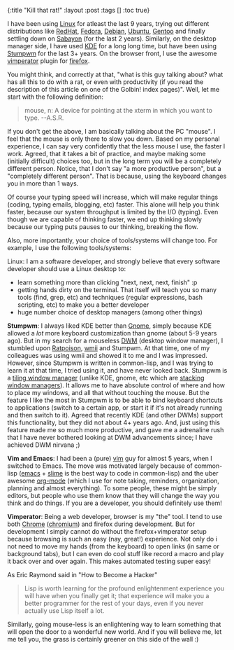 {:title "Kill that rat!"
 :layout :post
 :tags  []
 :toc true}

I have been using [Linux](http://www.linux.org/) for atleast the last 9 years, trying out different distributions like [RedHat](http://www.redhat.com/), [Fedora](http://fedoraproject.org/), [Debian](http://www.debian.org/), [Ubuntu](http://www.ubuntu.com/), [Gentoo](http://www.gentoo.org/) and finally settling down on [Sabayon](http://www.sabayon.org/) (for the last 2 years). Similarly, on the desktop manager side, I have used [KDE](http://kde.org/) for a long long time, but have been using [Stumpwm](http://www.nongnu.org/stumpwm/) for the last 3+ years. On the browser front, I use the awesome [vimperator](http://www.vimperator.org/) plugin for [firefox](http://www.mozilla.org/en-US/).

You might think, and correctly at that, "what is this guy talking about? what has all this to do with a rat, or even with productivity (if you read the description of this article on one of the Golbin! index pages)". Well, let me start with the following definition:

> mouse, n: A device for pointing at the xterm in which you want to type. --A.S.R.

If you don't get the above, I am basically talking about the PC "mouse". I feel that the mouse is only there to slow you down. Based on my personal experience, I can say very confidently that the less mouse I use, the faster I work. Agreed, that it takes a bit of practice, and maybe making some (initially difficult) choices too, but in the long term you will be a completely different person. Notice, that I don't say "a more productive person", but a "completely different person". That is because, using the keyboard changes you in more than 1 ways.

Of course your typing speed will increase, which will make regular things (coding, typing emails, blogging, etc) faster. This alone will help you think faster, because our system throughput is limited by the I/O (typing). Even though we are capable of thinking faster, we end up thinking slowly because our typing puts pauses to our thinking, breaking the flow.

Also, more importantly, your choice of tools/systems will change too. For example, I use the following tools/systems:

Linux: I am a software developer, and strongly believe that every software developer should use a Linux desktop to:

* learn something more than clicking "next, next, next, finish" :p
* getting hands dirty on the terminal. That itself will teach you so many tools (find, grep, etc) and techniques (regular expressions, bash scripting, etc) to make you a better developer
* huge number choice of desktop managers (among other things)

**Stumpwm**: I always liked KDE better than [Gnome](http://www.gnome.org/), simply because KDE allowed a _lot_ more keyboard customization than gnome (about 5-9 years ago). But in my search for a mouseless [DWM](http://en.wikipedia.org/wiki/Desktop_Window_Manager) (desktop window manager), I stumbled upon [Ratpoison](http://www.nongnu.org/ratpoison/), [wmii](http://en.wikipedia.org/wiki/Wmii) and Stumpwm. At that time, one of my colleagues was using wmii and showed it to me and I was impressed. However, since Stumpwm is written in common-lisp, and I was trying to learn it at that time, I tried using it, and have never looked back. Stumpwm is a [tiling window manager](http://en.wikipedia.org/wiki/Tiling_window_manager) (unlike KDE, gnome, etc which are [stacking window managers](http://en.wikipedia.org/wiki/Stacking_window_manager)). It allows me to have absolute control of where and how to place my windows, and all that without touching the mouse. But the feature I like the most in Stumpwm is to be able to bind keyboard shortcuts to applications (switch to a certain app, or start it if it's not already running and then switch to it). Agreed that recently KDE (and other DWMs) support this functionality, but they did not about 4+ years ago. And, just using this feature made me so much more productive, and gave me a adrenaline rush that I have never bothered looking at DWM advancements since; I have achieved DWM nirvana ;)

**Vim and Emacs**: I had been a (pure) [vim](http://www.vim.org/) guy for almost 5 years, when I switched to Emacs. The move was motivated largely because of common-lisp ([emacs](http://www.gnu.org/software/emacs/) + [slime](http://common-lisp.net/project/slime/) is the best way to code in common-lisp) and the uber awesome [org-mode](http://orgmode.org/) (which I use for note taking, reminders, organization, planning and almost everything). To some people, these might be simply editors, but people who use them know that they will change the way you think and do things. If you are a developer, you should definitely use them!

**Vimperator**: Being a web developer, browser is my "the" tool. I tend to use both [Chrome](http://www.google.com/chrome/) ([chromium](http://www.chromium.org/)) and firefox during development. But for development I simply cannot do without the firefox+vimperator setup because browsing is such an easy (nay, great!) experience. Not only do i not need to move my hands (from the keyboard) to open links (in same or background tabs), but I can even do cool stuff like record a macro and play it back over and over again. This makes automated testing super easy!

As Eric Raymond said in "How to Become a Hacker"

> Lisp is worth learning for the profound enlightenment experience you will have when you finally get it; that experience will make you a better programmer for the rest of your days, even if you never actually use Lisp itself a lot.

Similarly, going mouse-less is an enlightening way to learn something that will open the door to a wonderful new world. And if you will believe me, let me tell you, the grass is certainly greener on this side of the wall :)
